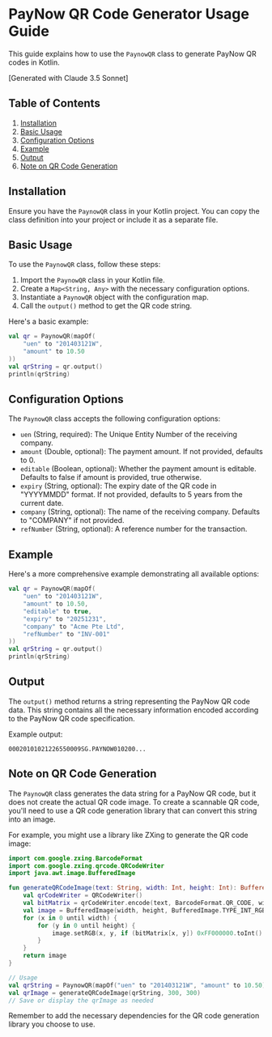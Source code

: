# PayNow QR Code Generator Usage Guide

This guide explains how to use the `PaynowQR` class to generate PayNow QR codes in Kotlin.

[Generated with Claude 3.5 Sonnet]

## Table of Contents
1. [Installation](#installation)
2. [Basic Usage](#basic-usage)
3. [Configuration Options](#configuration-options)
4. [Example](#example)
5. [Output](#output)
6. [Note on QR Code Generation](#note-on-qr-code-generation)

## Installation

Ensure you have the `PaynowQR` class in your Kotlin project. You can copy the class definition into your project or include it as a separate file.

## Basic Usage

To use the `PaynowQR` class, follow these steps:

1. Import the `PaynowQR` class in your Kotlin file.
2. Create a `Map<String, Any>` with the necessary configuration options.
3. Instantiate a `PaynowQR` object with the configuration map.
4. Call the `output()` method to get the QR code string.

Here's a basic example:

```kotlin
val qr = PaynowQR(mapOf(
    "uen" to "201403121W",
    "amount" to 10.50
))
val qrString = qr.output()
println(qrString)
```

## Configuration Options

The `PaynowQR` class accepts the following configuration options:

- `uen` (String, required): The Unique Entity Number of the receiving company.
- `amount` (Double, optional): The payment amount. If not provided, defaults to 0.
- `editable` (Boolean, optional): Whether the payment amount is editable. Defaults to false if amount is provided, true otherwise.
- `expiry` (String, optional): The expiry date of the QR code in "YYYYMMDD" format. If not provided, defaults to 5 years from the current date.
- `company` (String, optional): The name of the receiving company. Defaults to "COMPANY" if not provided.
- `refNumber` (String, optional): A reference number for the transaction.

## Example

Here's a more comprehensive example demonstrating all available options:

```kotlin
val qr = PaynowQR(mapOf(
    "uen" to "201403121W",
    "amount" to 10.50,
    "editable" to true,
    "expiry" to "20251231",
    "company" to "Acme Pte Ltd",
    "refNumber" to "INV-001"
))
val qrString = qr.output()
println(qrString)
```

## Output

The `output()` method returns a string representing the PayNow QR code data. This string contains all the necessary information encoded according to the PayNow QR code specification.

Example output:
```
00020101021226550009SG.PAYNOW010200...
```

## Note on QR Code Generation

The `PaynowQR` class generates the data string for a PayNow QR code, but it does not create the actual QR code image. To create a scannable QR code, you'll need to use a QR code generation library that can convert this string into an image.

For example, you might use a library like ZXing to generate the QR code image:

```kotlin
import com.google.zxing.BarcodeFormat
import com.google.zxing.qrcode.QRCodeWriter
import java.awt.image.BufferedImage

fun generateQRCodeImage(text: String, width: Int, height: Int): BufferedImage {
    val qrCodeWriter = QRCodeWriter()
    val bitMatrix = qrCodeWriter.encode(text, BarcodeFormat.QR_CODE, width, height)
    val image = BufferedImage(width, height, BufferedImage.TYPE_INT_RGB)
    for (x in 0 until width) {
        for (y in 0 until height) {
            image.setRGB(x, y, if (bitMatrix[x, y]) 0xFF000000.toInt() else 0xFFFFFFFF.toInt())
        }
    }
    return image
}

// Usage
val qrString = PaynowQR(mapOf("uen" to "201403121W", "amount" to 10.50)).output()
val qrImage = generateQRCodeImage(qrString, 300, 300)
// Save or display the qrImage as needed
```

Remember to add the necessary dependencies for the QR code generation library you choose to use.